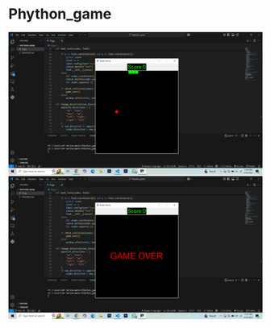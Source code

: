 ﻿# Phython_game
<img src="Screenshot (394).png" alt="Game On">
<img src="Screenshot (395).png" alt="Game Over">
